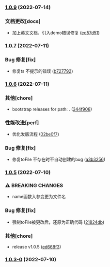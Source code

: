 

### [1.0.9](https://github.com/yuntian001/vite-plugin-autogeneration-import-file/compare/1.0.7...1.0.9) (2022-07-14)


### 文档更改[docs]

* 加上英文文档、引入demo错误修复 ([ed57d51](https://github.com/yuntian001/vite-plugin-autogeneration-import-file/commit/ed57d51957e0a6047b5d4f462eb421bec85c25e7))

### [1.0.7](https://github.com/yuntian001/vite-plugin-autogeneration-import-file/compare/1.0.6...1.0.7) (2022-07-11)


### Bug 修复[fix]

* 修复ts 不提示的错误 ([b727792](https://github.com/yuntian001/vite-plugin-autogeneration-import-file/commit/b727792c16485a8a2ebf7c4142fc7e48577c0a9b))

### [1.0.6](https://github.com/yuntian001/vite-plugin-autogeneration-import-file/compare/2.0.6...1.0.6) (2022-07-11)


### 其他[chore]

* bootstrap releases for path: . ([344f908](https://github.com/yuntian001/vite-plugin-autogeneration-import-file/commit/344f9089177864061d22cd3834228010e041b6a8))


### 性能改进[perf]

* 优化发版流程 ([02be0f7](https://github.com/yuntian001/vite-plugin-autogeneration-import-file/commit/02be0f7f2b3d6ececa3b55ed25cbae9d34ad2771))


### Bug 修复[fix]

* 修复toFile 不存在时不自动创建的bug ([a3b3256](https://github.com/yuntian001/vite-plugin-autogeneration-import-file/commit/a3b32563703925dfd31341ba633706fdb0ab06ca))

### [1.0.5](https://github.com/yuntian001/vite-plugin-autogeneration-import-file/compare/2.0.6...1.0.6) (2022-07-10)


### ⚠ BREAKING CHANGES

* name函数入参变更为文件名

### Bug 修复[fix]

* 强制toFile被更改后，还原为正确代码 ([21824db](https://github.com/yuntian001/vite-plugin-autogeneration-import-file/commit/21824db0549cb20c5899d4da8b2d2427fd0b8520))


### 其他[chore]

* release v1.0.5 ([ed668f3](https://github.com/yuntian001/vite-plugin-autogeneration-import-file/commit/ed668f3646ca933e9cb8afd48054068a806a1a49))

### [1.0.3-0](https://github.com/yuntian001/vite-plugin-autogeneration-import-file/compare/2.0.6...1.0.6) (2022-07-10)